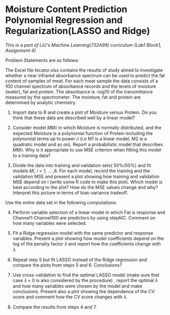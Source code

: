 # Moisture Content Prediction Polynomial Regression and Regularization(LASSO and Ridge)


*This is a part of LiU's Machine Learning(732A99) curriculum (Lab1 Block1, Assignment 4)*

Problem Statements are as follows:

The Excel file tecator.xlsx contains the results of study aimed to investigate whether a
near infrared absorbance spectrum can be used to predict the fat content of samples of
meat. For each meat sample the data consists of a 100 channel spectrum of absorbance
records and the levels of moisture (water), fat and protein. The absorbance is -log10 of
the transmittance measured by the spectrometer. The moisture, fat and protein are
determined by analytic chemistry.

1. Import data to R and create a plot of Moisture versus Protein. Do you think
that these data are described well by a linear model?

2. Consider model 𝑀𝑀𝑖𝑖 in which Moisture is normally distributed, and the
expected Moisture is a polynomial function of Protein including the
polynomial terms up to power 𝑖𝑖 (i.e M1 is a linear model, M2 is a quadratic
model and so on). Report a probabilistic model that describes 𝑀𝑀𝑖𝑖. Why is it
appropriate to use MSE criterion when fitting this model to a training data?

3. Divide the data into training and validation sets( 50%/50%) and fit models
𝑀𝑖, 𝑖 = 1, … ,6. For each model, record the training and the validation MSE and
present a plot showing how training and validation MSE depend on i (write
some R code to make this plot). Which model is best according to the plot?
How do the MSE values change and why? Interpret this picture in terms of
bias-variance tradeoff.

Use the entire data set in the following computations:

4. Perform variable selection of a linear model in which Fat is response and
Channel1-Channel100 are predictors by using stepAIC. Comment on how
many variables were selected.

5. Fit a Ridge regression model with the same predictor and response variables.
Present a plot showing how model coefficients depend on the log of the
penalty factor 𝜆 and report how the coefficients change with 𝜆.

6. Repeat step 5 but fit LASSO instead of the Ridge regression and compare the
plots from steps 5 and 6. Conclusions?

7. Use cross-validation to find the optimal LASSO model (make sure that case
𝜆 = 0 is also considered by the procedure) , report the optimal 𝜆 and how
many variables were chosen by the model and make conclusions. Present
also a plot showing the dependence of the CV score and comment how the CV
score changes with 𝜆.

8. Compare the results from steps 4 and 7.

